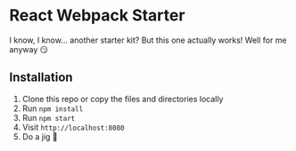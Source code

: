 # React Webpack Starter
I know, I know... another starter kit? But this one actually works! Well for me anyway 😏

## Installation
1. Clone this repo or copy the files and directories locally
2. Run `npm install`
3. Run `npm start`
4. Visit `http://localhost:8080`
5. Do a jig 💃
